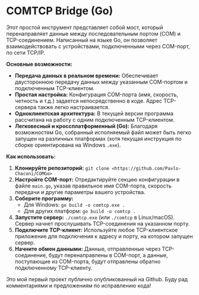 # COMTCP Bridge (Go)

Этот простой инструмент представляет собой мост, который перенаправляет данные между последовательным портом (COM) и TCP-соединением. Написанный на языке Go, он позволяет взаимодействовать с устройствами, подключенными через COM-порт, по сети TCP/IP.

**Основные возможности:**

* **Передача данных в реальном времени:** Обеспечивает двустороннюю передачу данных между указанным COM-портом и подключенным TCP-клиентом.
* **Простая настройка:** Конфигурация COM-порта (имя, скорость, четность и т.д.) задается непосредственно в коде. Адрес TCP-сервера также легко настраивается.
* **Одноклиентская архитектура:** В текущей версии программа рассчитана на работу с одним подключенным TCP-клиентом.
* **Легковесный и кроссплатформенный (Go):** Благодаря возможностям Go, собранный исполняемый файл может быть легко запущен на различных платформах (хотя текущая инструкция по сборке ориентирована на Windows `.exe`).

**Как использовать:**

1.  **Клонируйте репозиторий:** `git clone <https://github.com/Pavlo-Chaconi/COMGo>`
2.  **Настройте COM-порт:** Отредактируйте секцию конфигурации в файле `main.go`, указав правильное имя COM-порта, скорость передачи и другие параметры вашего устройства.
3.  **Соберите программу:**
    * Для Windows: `go build -o comtcp.exe .`
    * Для других платформ: `go build -o comtcp .`
4.  **Запустите сервер:** `./comtcp.exe` (или `./comtcp` в Linux/macOS). Сервер начнет прослушивать TCP-соединения на указанном порту.
5.  **Подключите TCP-клиент:** Используйте любое TCP-клиентское приложение для подключения к адресу и порту, на котором запущен сервер.
6.  **Начните обмен данными:** Данные, отправленные через TCP-соединение, будут перенаправлены в COM-порт, а данные, поступающие из COM-порта, будут отправлены обратно подключенному TCP-клиенту.


Это мой первый проект публично опубликованный на Github. Буду рад комментариями и предложениям по исправлению кода!

